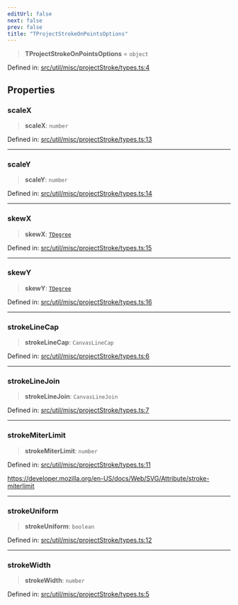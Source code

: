 ```yaml
---
editUrl: false
next: false
prev: false
title: "TProjectStrokeOnPointsOptions"
---
```


> **TProjectStrokeOnPointsOptions** = `object`

Defined in: [src/util/misc/projectStroke/types.ts:4](https://github.com/fabricjs/fabric.js/blob/b4f67b1cfd353d0e2763b168e07bce6b67895452/src/util/misc/projectStroke/types.ts#L4)

## Properties

### scaleX

> **scaleX**: `number`

Defined in: [src/util/misc/projectStroke/types.ts:13](https://github.com/fabricjs/fabric.js/blob/b4f67b1cfd353d0e2763b168e07bce6b67895452/src/util/misc/projectStroke/types.ts#L13)

***

### scaleY

> **scaleY**: `number`

Defined in: [src/util/misc/projectStroke/types.ts:14](https://github.com/fabricjs/fabric.js/blob/b4f67b1cfd353d0e2763b168e07bce6b67895452/src/util/misc/projectStroke/types.ts#L14)

***

### skewX

> **skewX**: [`TDegree`](/api/type-aliases/tdegree/)

Defined in: [src/util/misc/projectStroke/types.ts:15](https://github.com/fabricjs/fabric.js/blob/b4f67b1cfd353d0e2763b168e07bce6b67895452/src/util/misc/projectStroke/types.ts#L15)

***

### skewY

> **skewY**: [`TDegree`](/api/type-aliases/tdegree/)

Defined in: [src/util/misc/projectStroke/types.ts:16](https://github.com/fabricjs/fabric.js/blob/b4f67b1cfd353d0e2763b168e07bce6b67895452/src/util/misc/projectStroke/types.ts#L16)

***

### strokeLineCap

> **strokeLineCap**: `CanvasLineCap`

Defined in: [src/util/misc/projectStroke/types.ts:6](https://github.com/fabricjs/fabric.js/blob/b4f67b1cfd353d0e2763b168e07bce6b67895452/src/util/misc/projectStroke/types.ts#L6)

***

### strokeLineJoin

> **strokeLineJoin**: `CanvasLineJoin`

Defined in: [src/util/misc/projectStroke/types.ts:7](https://github.com/fabricjs/fabric.js/blob/b4f67b1cfd353d0e2763b168e07bce6b67895452/src/util/misc/projectStroke/types.ts#L7)

***

### strokeMiterLimit

> **strokeMiterLimit**: `number`

Defined in: [src/util/misc/projectStroke/types.ts:11](https://github.com/fabricjs/fabric.js/blob/b4f67b1cfd353d0e2763b168e07bce6b67895452/src/util/misc/projectStroke/types.ts#L11)

https://developer.mozilla.org/en-US/docs/Web/SVG/Attribute/stroke-miterlimit

***

### strokeUniform

> **strokeUniform**: `boolean`

Defined in: [src/util/misc/projectStroke/types.ts:12](https://github.com/fabricjs/fabric.js/blob/b4f67b1cfd353d0e2763b168e07bce6b67895452/src/util/misc/projectStroke/types.ts#L12)

***

### strokeWidth

> **strokeWidth**: `number`

Defined in: [src/util/misc/projectStroke/types.ts:5](https://github.com/fabricjs/fabric.js/blob/b4f67b1cfd353d0e2763b168e07bce6b67895452/src/util/misc/projectStroke/types.ts#L5)
